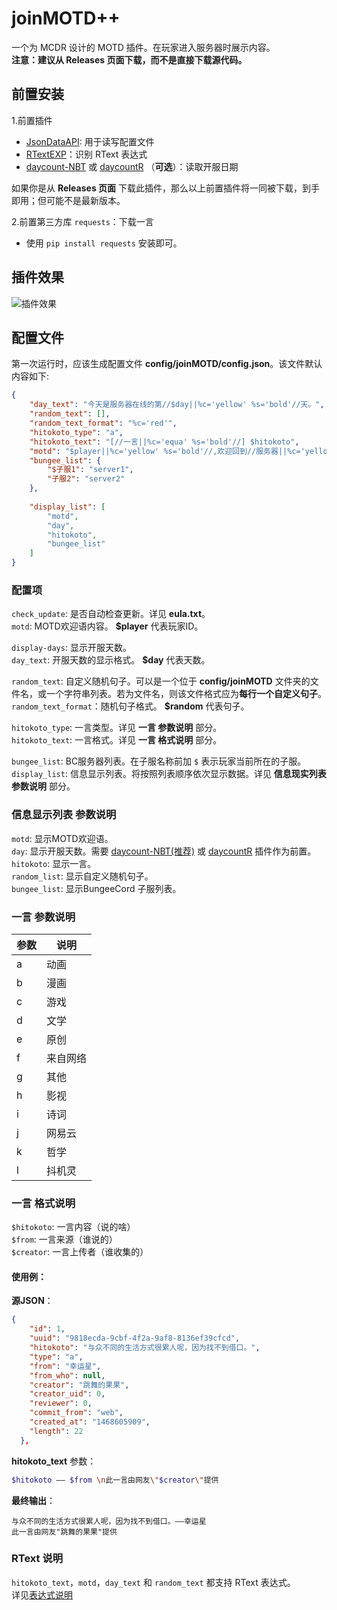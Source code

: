 # joinMOTD++  
一个为 MCDR 设计的 MOTD 插件。在玩家进入服务器时展示内容。  
**注意：建议从 Releases 页面下载，而不是直接下载源代码。**


## 前置安装
1.前置插件
- [JsonDataAPI](https://github.com/zhang-anzhi/MCDReforgedPlugins/blob/master/JsonDataAPI): 用于读写配置文件 
- [RTextEXP](https://github.com/eagle3236/rtext-exp)：识别 RText 表达式  
- [daycount-NBT](https://github.com/eagle3236/daycount-NBT) 或 [daycountR](https://github.com/Van-Involution/DayCountR) （**可选**）：读取开服日期  

如果你是从 **Releases 页面** 下载此插件，那么以上前置插件将一同被下载，到手即用；但可能不是最新版本。

2.前置第三方库 `requests`：下载一言
- 使用 `pip install requests` 安装即可。


## 插件效果
![插件效果](https://ftp.bmp.ovh/imgs/2021/02/7101604f12ce5a99.png)


## 配置文件
第一次运行时，应该生成配置文件 **config/joinMOTD/config.json**。该文件默认内容如下:   
```json
{
    "day_text": "今天是服务器在线的第//$day||%c='yellow' %s='bold'//天。",
    "random_text": [],
    "random_text_format": "%c='red'",
    "hitokoto_type": "a",
    "hitokoto_text": "[//一言||%c='equa' %s='bold'//] $hitokoto",
    "motd": "$player||%c='yellow' %s='bold'//,欢迎回到//服务器||%c='yellow'//!" ,
    "bungee_list": {
        "$子服1": "server1", 
        "子服2": "server2"
    },
    
    "display_list": [
        "motd",
        "day",
        "hitokoto",
        "bungee_list"
    ]
}
```


### 配置项
`check_update`: 是否自动检查更新。详见 **eula.txt**。  
`motd`: MOTD欢迎语内容。 **$player** 代表玩家ID。  

`display-days`: 显示开服天数。  
`day_text`: 开服天数的显示格式。 **$day** 代表天数。  

`random_text`: 自定义随机句子。可以是一个位于 **config/joinMOTD** 文件夹的文件名，或一个字符串列表。若为文件名，则该文件格式应为**每行一个自定义句子**。  
`random_text_format`：随机句子格式。 **$random** 代表句子。

`hitokoto_type`: 一言类型。详见 **一言 参数说明** 部分。  
`hitokoto_text`: 一言格式。详见 **一言 格式说明** 部分。
  
`bungee_list`: BC服务器列表。在子服名称前加 `$` 表示玩家当前所在的子服。  
`display_list`: 信息显示列表。将按照列表顺序依次显示数据。详见 **信息现实列表 参数说明** 部分。


### 信息显示列表 参数说明
`motd`: 显示MOTD欢迎语。  
`day`: 显示开服天数。需要 [daycount-NBT(推荐)](https://github.com/eagle3236/daycount-NBT) 或 [daycountR](https://github.com/Van-Involution/DayCountR) 插件作为前置。  
`hitokoto`: 显示一言。  
`random_list`: 显示自定义随机句子。  
`bungee_list`: 显示BungeeCord 子服列表。  


### 一言 参数说明
| 参数  | 说明        |
| ----- | ----------- |
| a     | 动画        |
| b     | 漫画        |
| c     | 游戏        |
| d     | 文学        |
| e     | 原创        |
| f     | 来自网络    |
| g     | 其他        |
| h     | 影视        |
| i     | 诗词        |
| j     | 网易云      |
| k     | 哲学        |
| l     | 抖机灵      |


### 一言 格式说明
`$hitokoto`: 一言内容（说的啥）  
`$from`: 一言来源（谁说的）  
`$creator`: 一言上传者（谁收集的）  

#### 使用例：
**源JSON**：  
```json
{
    "id": 1,
    "uuid": "9818ecda-9cbf-4f2a-9af8-8136ef39cfcd",
    "hitokoto": "与众不同的生活方式很累人呢，因为找不到借口。",
    "type": "a",
    "from": "幸运星",
    "from_who": null,
    "creator": "跳舞的果果",
    "creator_uid": 0,
    "reviewer": 0,
    "commit_from": "web",
    "created_at": "1468605909",
    "length": 22
  },
```

**hitokoto_text** 参数：
```bash
$hitokoto —— $from \n此一言由网友\"$creator\"提供
```

**最终输出**：
```
与众不同的生活方式很累人呢，因为找不到借口。——幸运星 
此一言由网友"跳舞的果果"提供
```


### RText 说明
`hitokoto_text`，`motd`，`day_text` 和 `random_text` 都支持 RText 表达式。  
详见[表达式说明]()


